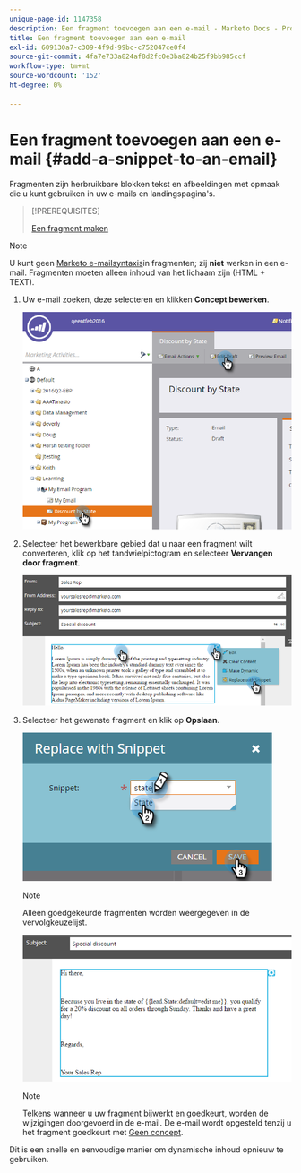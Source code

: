 ```yaml
---
unique-page-id: 1147358
description: Een fragment toevoegen aan een e-mail - Marketo Docs - Productdocumentatie
title: Een fragment toevoegen aan een e-mail
exl-id: 609130a7-c309-4f9d-99bc-c752047ce0f4
source-git-commit: 4fa7e733a824af8d2fc0e3ba824b25f9bb985ccf
workflow-type: tm+mt
source-wordcount: '152'
ht-degree: 0%

---
```


# Een fragment toevoegen aan een e-mail {#add-a-snippet-to-an-email}

Fragmenten zijn herbruikbare blokken tekst en afbeeldingen met opmaak die u kunt gebruiken in uw e-mails en landingspagina&#39;s.

>[!PREREQUISITES]
>
>[Een fragment maken](/help/marketo/product-docs/personalization/segmentation-and-snippets/snippets/create-a-snippet.md)

>[!NOTE]
>
>U kunt geen [Marketo e-mailsyntaxis](/help/marketo/product-docs/email-marketing/general/email-editor-2/email-template-syntax.md)in fragmenten; zij **niet** werken in een e-mail. Fragmenten moeten alleen inhoud van het lichaam zijn (HTML + TEXT).

1. Uw e-mail zoeken, deze selecteren en klikken **Concept bewerken**.

   ![](assets/one-2.png)

1. Selecteer het bewerkbare gebied dat u naar een fragment wilt converteren, klik op het tandwielpictogram en selecteer **Vervangen door fragment**.

   ![](assets/two-2.png)

1. Selecteer het gewenste fragment en klik op **Opslaan**.

   ![](assets/three-1.png)

   >[!NOTE]
   >
   >Alleen goedgekeurde fragmenten worden weergegeven in de vervolgkeuzelijst.

   ![](assets/four.png)

   >[!NOTE]
   >
   >Telkens wanneer u uw fragment bijwerkt en goedkeurt, worden de wijzigingen doorgevoerd in de e-mail. De e-mail wordt opgesteld tenzij u het fragment goedkeurt met [Geen concept](/help/marketo/product-docs/administration/users-and-roles/enable-no-draft-for-snippets.md).

Dit is een snelle en eenvoudige manier om dynamische inhoud opnieuw te gebruiken.
